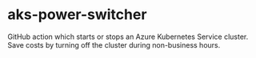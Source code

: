 # aks-power-switcher
GitHub action which starts or stops an Azure Kubernetes Service cluster. Save costs by turning off the cluster during non-business hours.
